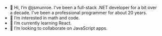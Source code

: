 - 👋 Hi, I’m @jsmunroe. I've been a full-stack .NET developer for a bit over a decade. I've been a professional programmer for about 20 years. 
- 👀 I’m interested in math and code.
- 🌱 I’m currently learning React.
- 💞️ I’m looking to collaborate on JavaScript apps. 

<!---
jsmunroe/jsmunroe is a ✨ special ✨ repository because its `README.md` (this file) appears on your GitHub profile.
You can click the Preview link to take a look at your changes.
--->
